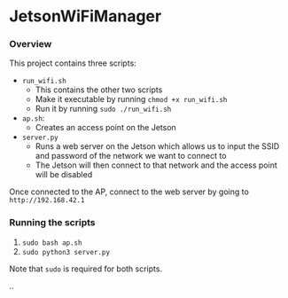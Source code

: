 ﻿# JetsonWiFiManager

### Overview

This project contains three scripts:

- `run_wifi.sh`
  - This contains the other two scripts 
  - Make it executable by running `chmod +x run_wifi.sh`
  - Run it by running `sudo ./run_wifi.sh`
- `ap.sh`:
    - Creates an access point on the Jetson
- `server.py`
  - Runs a web server on the Jetson which allows us to input the SSID and password of the network we want to connect to
  - The Jetson will then connect to that network and the access point will be disabled

Once connected to the AP, connect to the web server by going to `http://192.168.42.1`

### Running the scripts

1. `sudo bash ap.sh`
2. `sudo python3 server.py`

Note that `sudo` is required for both scripts.

..

